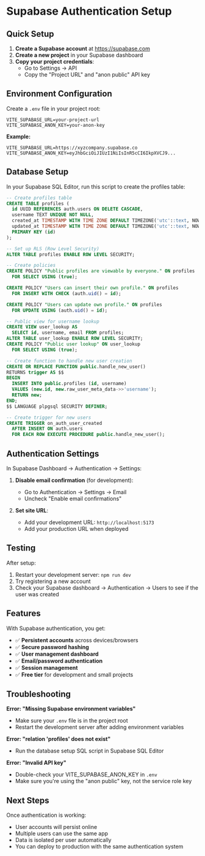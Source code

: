 # Supabase Authentication Setup

## Quick Setup

1. **Create a Supabase account** at https://supabase.com
2. **Create a new project** in your Supabase dashboard
3. **Copy your project credentials**:
   - Go to Settings → API
   - Copy the "Project URL" and "anon public" API key

## Environment Configuration

Create a `.env` file in your project root:

```env
VITE_SUPABASE_URL=your-project-url
VITE_SUPABASE_ANON_KEY=your-anon-key
```

**Example:**

```env
VITE_SUPABASE_URL=https://xyzcompany.supabase.co
VITE_SUPABASE_ANON_KEY=eyJhbGciOiJIUzI1NiIsInR5cCI6IkpXVCJ9...
```

## Database Setup

In your Supabase SQL Editor, run this script to create the profiles table:

```sql
-- Create profiles table
CREATE TABLE profiles (
  id UUID REFERENCES auth.users ON DELETE CASCADE,
  username TEXT UNIQUE NOT NULL,
  created_at TIMESTAMP WITH TIME ZONE DEFAULT TIMEZONE('utc'::text, NOW()) NOT NULL,
  updated_at TIMESTAMP WITH TIME ZONE DEFAULT TIMEZONE('utc'::text, NOW()) NOT NULL,
  PRIMARY KEY (id)
);

-- Set up RLS (Row Level Security)
ALTER TABLE profiles ENABLE ROW LEVEL SECURITY;

-- Create policies
CREATE POLICY "Public profiles are viewable by everyone." ON profiles
  FOR SELECT USING (true);

CREATE POLICY "Users can insert their own profile." ON profiles
  FOR INSERT WITH CHECK (auth.uid() = id);

CREATE POLICY "Users can update own profile." ON profiles
  FOR UPDATE USING (auth.uid() = id);

-- Public view for username lookup
CREATE VIEW user_lookup AS
  SELECT id, username, email FROM profiles;
ALTER TABLE user_lookup ENABLE ROW LEVEL SECURITY;
CREATE POLICY "Public user lookup" ON user_lookup
  FOR SELECT USING (true);

-- Create function to handle new user creation
CREATE OR REPLACE FUNCTION public.handle_new_user()
RETURNS trigger AS $$
BEGIN
  INSERT INTO public.profiles (id, username)
  VALUES (new.id, new.raw_user_meta_data->>'username');
  RETURN new;
END;
$$ LANGUAGE plpgsql SECURITY DEFINER;

-- Create trigger for new users
CREATE TRIGGER on_auth_user_created
  AFTER INSERT ON auth.users
  FOR EACH ROW EXECUTE PROCEDURE public.handle_new_user();
```

## Authentication Settings

In Supabase Dashboard → Authentication → Settings:

1. **Disable email confirmation** (for development):

   - Go to Authentication → Settings → Email
   - Uncheck "Enable email confirmations"

2. **Set site URL**:
   - Add your development URL: `http://localhost:5173`
   - Add your production URL when deployed

## Testing

After setup:

1. Restart your development server: `npm run dev`
2. Try registering a new account
3. Check your Supabase dashboard → Authentication → Users to see if the user was created

## Features

With Supabase authentication, you get:

- ✅ **Persistent accounts** across devices/browsers
- ✅ **Secure password hashing**
- ✅ **User management dashboard**
- ✅ **Email/password authentication**
- ✅ **Session management**
- ✅ **Free tier** for development and small projects

## Troubleshooting

**Error: "Missing Supabase environment variables"**

- Make sure your `.env` file is in the project root
- Restart the development server after adding environment variables

**Error: "relation 'profiles' does not exist"**

- Run the database setup SQL script in Supabase SQL Editor

**Error: "Invalid API key"**

- Double-check your VITE_SUPABASE_ANON_KEY in `.env`
- Make sure you're using the "anon public" key, not the service role key

## Next Steps

Once authentication is working:

- User accounts will persist online
- Multiple users can use the same app
- Data is isolated per user automatically
- You can deploy to production with the same authentication system
